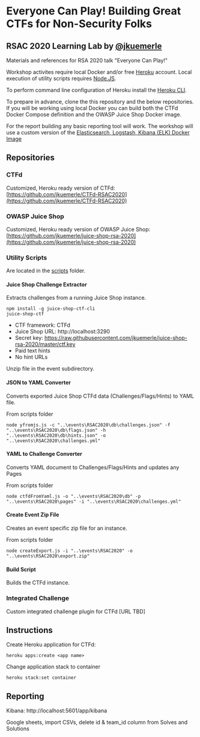 # Everyone Can Play! Building Great CTFs for Non-Security Folks #
## RSAC 2020 Learning Lab by [@jkuemerle](https://twitter.com/jkuemerle) ##

Materials and references for RSA 2020 talk "Everyone Can Play!"

Workshop activites require local Docker and/or free [Heroku](https://www.heroku.com) account. Local execution of utility scripts requires [Node.JS](https://nodejs.org/).

To perform command line configuration of Heroku install the [Heroku CLI](https://devcenter.heroku.com/articles/heroku-cli).

To prepare in advance, clone the this repository and the below repositories. If you will be working using local Docker you can build both the CTFd Docker Compose definition and the OWASP Juice Shop Docker image.

For the report building any basic reporting tool will work. The workshop will use a custom version of the [Elasticsearch, Logstash, Kibana (ELK) Docker Image](https://github.com/jkuemerle/elk-docker)  

## Repositories ##

### CTFd ###
Customized, Heroku ready version of CTFd: [https://github.com/jkuemerle/CTFd-RSAC2020](https://github.com/jkuemerle/CTFd-RSAC2020)

### OWASP Juice Shop ###
Customized, Heroku ready version of OWASP Juice Shop: [https://github.com/jkuemerle/juice-shop-rsa-2020](https://github.com/jkuemerle/juice-shop-rsa-2020)

### Utility Scripts ###
Are located in the [scripts](scripts) folder.

#### Juice Shop Challenge Extractor ####

Extracts challenges from a running Juice Shop instance.
```
npm install -g juice-shop-ctf-cli
juice-shop-ctf
```

* CTF framework: CTFd
* Juice Shop URL: http://localhost:3290 
* Secret key: https://raw.githubusercontent.com/jkuemerle/juice-shop-rsa-2020/master/ctf.key
* Paid text hints
* No hint URLs

Unzip file in the event subdirectory.

#### JSON to YAML Converter ####
Converts exported Juice Shop CTFd data (Challenges/Flags/Hints) to YAML file.

From scripts folder
```
node yfromjs.js -c "..\events\RSAC2020\db\challenges.json" -f "..\events\RSAC2020\db\flags.json" -h "..\events\RSAC2020\db\hints.json" -o "..\events\RSAC2020\challenges.yml"
```

#### YAML to Challenge Converter ####

Converts YAML document to Challenges/Flags/Hints and updates any Pages

From scripts folder
```
node ctfdFromYaml.js -o "..\events\RSAC2020\db" -p "..\events\RSAC2020\pages" -i "..\events\RSAC2020\challenges.yml"
```

#### Create Event Zip File ####

Creates an event specific zip file for an instance.

From scripts folder
```
node createExport.js -i "..\events\RSAC2020" -o "..\events\RSAC2020\export.zip"
```


#### Build Script ####

Builds the CTFd instance.

### Integrated Challenge ###

Custom integrated challenge plugin for CTFd [URL TBD]

## Instructions ##

Create Heroku application for CTFd: 
```
heroku apps:create <app name>
```

Change application stack to container 
````
heroku stack:set container
````

## Reporting ##
Kibana: http://localhost:5601/app/kibana

Google sheets, import CSVs, delete id & team_id column from Solves and Solutions

